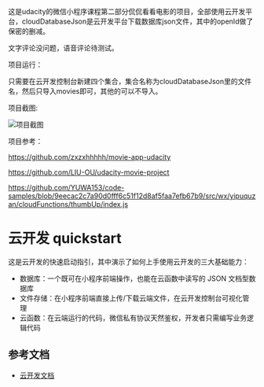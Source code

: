 这是udacity的微信小程序课程第二部分侃侃看看电影的项目，全部使用云开发平台，cloudDatabaseJson是云开发平台下载数据库json文件，其中的openId做了保密的删减。

文字评论没问题，语音评论待测试。


项目运行：

只需要在云开发控制台新建四个集合，集合名称为cloudDatabaseJson里的文件名，然后只导入movies即可，其他的可以不导入。



项目截图:


![项目截图](https://s3.cn-north-1.amazonaws.com.cn/static-documents/nd666/%E7%9C%8B%E7%9C%8B%E4%BE%83%E4%BE%83%E7%94%B5%E5%BD%B1%E8%B5%84%E6%BA%90/%E4%BA%A4%E4%BA%92%E5%9B%BE2.png)


项目参考：

https://github.com/zxzxhhhhh/movie-app-udacity


https://github.com/LIU-OU/udacity-movie-project


https://github.com/YUWA153/code-samples/blob/9eecac2c7a90d0fff6c51f12d8af5faa7efb67b9/src/wx/yipuquzan/cloudFunctions/thumbUp/index.js



# 云开发 quickstart

这是云开发的快速启动指引，其中演示了如何上手使用云开发的三大基础能力：

- 数据库：一个既可在小程序前端操作，也能在云函数中读写的 JSON 文档型数据库
- 文件存储：在小程序前端直接上传/下载云端文件，在云开发控制台可视化管理
- 云函数：在云端运行的代码，微信私有协议天然鉴权，开发者只需编写业务逻辑代码

## 参考文档

- [云开发文档](https://developers.weixin.qq.com/miniprogram/dev/wxcloud/basis/getting-started.html)

